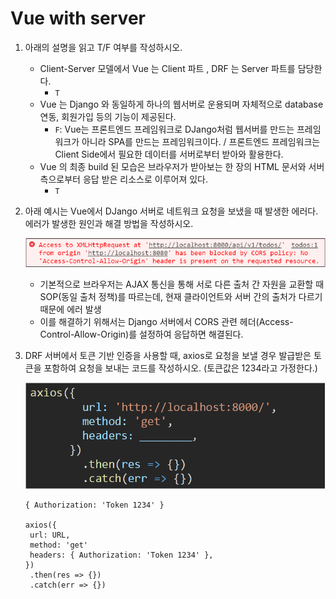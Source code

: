 # Vue with server



1. 아래의 설명을 읽고 T/F 여부를 작성하시오.

   - Client-Server 모델에서 Vue 는 Client 파트 , DRF 는 Server 파트를 담당한다.
     - `T`
   - Vue 는 Django 와 동일하게 하나의 웹서버로 운용되며 자체적으로 database 연동, 회원가입 등의 기능이 제공된다.
     - `F`: Vue는 프론트엔드 프레임워크로 DJango처럼 웹서버를 만드는 프레임워크가 아니라 SPA를 만드는 프레임워크이다. / 프론트엔드 프레임워크는 Client Side에서 필요한 데이터를 서버로부터 받아와 활용한다.
   - Vue 의 최종 build 된 모습은 브라우저가 받아보는 한 장의 HTML 문서와 서버 측으로부터 응답 받은 리소스로 이루어져 있다.
     - `T`

2. 아래 예시는 Vue에서 DJango 서버로 네트워크 요청을 보냈을 때 발생한 에러다. 에러가 발생한 원인과 해결 방법을 작성하시오.

   ![image-20221114174702743](09_vue_homework.assets/image-20221114174702743.png)

   - 기본적으로 브라우저는 AJAX 통신을 통해 서로 다른 출처 간 자원을 교환할 때 SOP(동일 출처 정책)를 따르는데, 현재 클라이언트와 서버 간의 출처가 다르기 때문에 에러 발생
   - 이를 해결하기 위해서는 Django 서버에서 CORS 관련 헤더(Access-Control-Allow-Origin)를 설정하여 응답하면 해결된다.

3. DRF 서버에서 토큰 기반 인증을 사용할 때, axios로 요청을 보낼 경우 발급받은 토큰을 포함하여 요청을 보내는 코드를 작성하시오. (토큰값은 1234라고 가정한다.)

   ![image-20221114174848112](09_vue_homework.assets/image-20221114174848112.png)

   ```Vue
   { Authorization: 'Token 1234' }
   
   axios({
   	url: URL,
   	method: 'get'
   	headers: { Authorization: 'Token 1234' },
   })
   	.then(res => {})
   	.catch(err => {})
   ```

   

